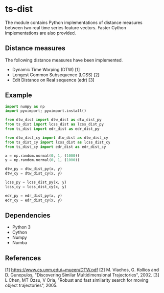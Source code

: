 # ts-dist
The module contains Python implementations of distance measures between two real time series feature vectors. Faster Cython implementations are also provided.

## Distance measures
The following distance measures have been implemented.
* Dynamic Time Warping (DTW) [1]
* Longest Common Subsequence (LCSS) [2]
* Edit Distance on Real sequence (edr) [3]

## Example
```python
import numpy as np
import pyximport; pyximport.install()

from dtw_dist import dtw_dist as dtw_dist_py
from ts_dist import lcss_dist as lcss_dist_py
from ts_dist import edr_dist as edr_dist_py

from dtw_dist_cy import dtw_dist as dtw_dist_cy
from ts_dist_cy import lcss_dist as lcss_dist_cy
from ts_dist_cy import edr_dist as edr_dist_cy

x = np.random.normal(0, 1, (1000))
y = np.random.normal(0, 1, (1000))

dtw_py = dtw_dist_py(x, y)
dtw_cy = dtw_dist_cy(x, y)

lcss_py = lcss_dist_py(x, y)
lcss_cy = lcss_dist_cy(x, y)

edr_py = edr_dist_py(x, y)
edr_cy = edr_dist_cy(x, y)
```

## Dependencies
* Python 3
* Cython
* Numpy
* Numba

## References
[1] https://www.cs.unm.edu/~mueen/DTW.pdf
[2] M. Vlachos, G. Kollios and D. Gunopulos, "Discovering Similar Multidimensional Trajectories", 2002.
[3] L Chen, MT Özsu, V Oria, "Robust and fast similarity search for moving object trajectories", 2005.
